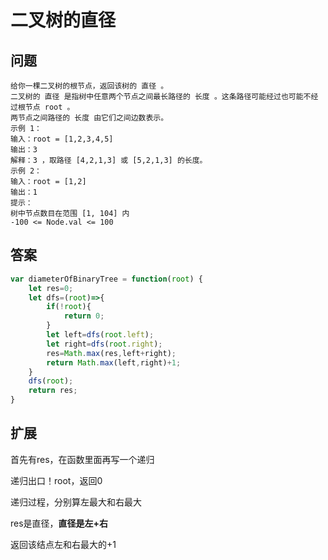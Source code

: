 # 二叉树的直径
## 问题
```
给你一棵二叉树的根节点，返回该树的 直径 。
二叉树的 直径 是指树中任意两个节点之间最长路径的 长度 。这条路径可能经过也可能不经过根节点 root 。
两节点之间路径的 长度 由它们之间边数表示。
示例 1：
输入：root = [1,2,3,4,5]
输出：3
解释：3 ，取路径 [4,2,1,3] 或 [5,2,1,3] 的长度。
示例 2：
输入：root = [1,2]
输出：1
提示：
树中节点数目在范围 [1, 104] 内
-100 <= Node.val <= 100
```
## 答案
```js
var diameterOfBinaryTree = function(root) {
    let res=0;
    let dfs=(root)=>{
        if(!root){
            return 0;
        }
        let left=dfs(root.left);
        let right=dfs(root.right);
        res=Math.max(res,left+right);
        return Math.max(left,right)+1;
    }
    dfs(root);
    return res;
}
```
## 扩展
首先有res，在函数里面再写一个递归

递归出口！root，返回0

递归过程，分别算左最大和右最大

res是直径，**直径是左+右**

返回该结点左和右最大的+1